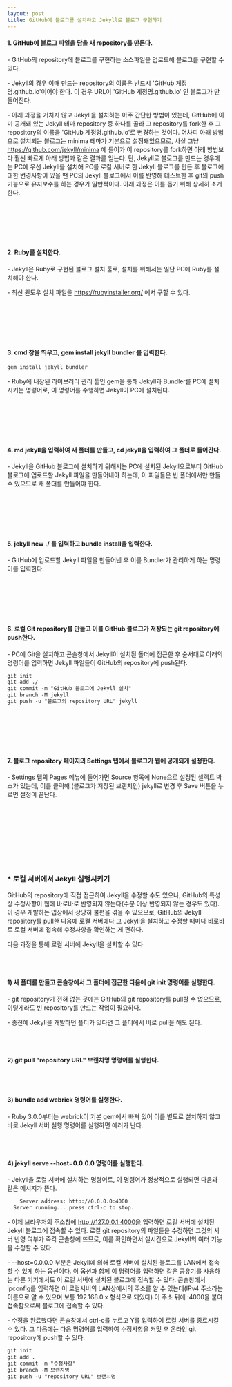 ```yaml
---
layout: post
title: GitHub에 블로그를 설치하고 Jekyll로 블로그 구현하기
---
```



#### 1. GitHub에 블로그 파일을 담을 새 repository를 만든다.

\- GitHub의 repository에 블로그를 구현하는 소스파일을 업로드해 블로그를 구현할 수 있다. 

\- Jekyll의 경우 이때 만드는 repository의 이름은 반드시 'GitHub 계정명.github.io'이어야 한다. 이 경우 URL이 'GitHub 계정명.github.io' 인 블로그가 만들어진다.

\- 아래 과정을 거치지 않고 Jekyll을 설치하는 아주 간단한 방법이 있는데, GitHub에 이미 공개돼 있는 Jekyll 테마 repository 중 하나를 골라 그 repository를 fork한 후 그 repository의 이름을 'GitHub 계정명.github.io'로 변경하는 것이다. 어차피 아래 방법으로 설치되는 블로그는 minima 테마가 기본으로 설정돼있으므로, 사실 그냥 <https://github.com/jekyll/minima> 에 들어가 이 repository를 fork하면 아래 방법보다 훨씬 빠르게 아래 방법과 같은 결과를 얻는다. 단, Jekyll로 블로그를 만드는 경우에는 PC에 우선 Jekyll을 설치해 PC를 로컬 서버로 한 Jekyll 블로그를
만든 후 블로그에 대한 변경사항이 있을 땐 PC의 Jekyll 블로그에서 이를 반영해 테스트한 후 git의 push 기능으로 유지보수를 하는 경우가 일반적이다. 아래 과정은 이를 돕기 위해 상세히 소개한다.


<br><br><br><br><br>  



#### 2. Ruby를 설치한다.

\- Jekyll은 Ruby로 구현된 블로그 설치 툴로, 설치를 위해서는 일단 PC에 Ruby를 설치해야 한다.

\- 최신 윈도우 설치 파일을 <https://rubyinstaller.org/> 에서 구할 수 있다.

  
  
<br><br><br><br><br>  
  
  

#### 3. cmd 창을 띄우고, gem install jekyll bundler 를 입력한다.

```HTML
gem install jekyll bundler
```

\- Ruby에 내장된 라이브러리 관리 툴인 gem을 통해 Jekyll과 Bundler를 PC에 설치시키는 명령어로, 이 명령어를 수행하면 Jekyll이 PC에 설치된다.



  
  <br><br><br><br><br>
  
  
  
#### 4. md jekyll을 입력하여 새 폴더를 만들고, cd jekyll을 입력하여 그 폴더로 들어간다.

\- Jekyll을 GitHub 블로그에 설치하기 위해서는 PC에 설치된 Jekyll으로부터 GitHub 블로그에 업로드할 Jekyll 파일을 만들어내야 하는데, 이 파일들은 빈 폴더에서만 만들 수 있으므로 새 폴더를 만들어야 한다.


  
  <br><br><br><br><br>
  
  
  
#### 5. jekyll new ./ 를 입력하고 bundle install을 입력한다.

\- GitHub에 업로드할 Jekyll 파일을 만들어낸 후 이를 Bundler가 관리하게 하는 명령어를 입력한다.


  
  
  <br><br><br><br><br>
  
  
  

#### 6. 로컬 Git repository를 만들고 이를 GitHub 블로그가 저장되는 git repository에 push한다.

\- PC에 Git을 설치하고 콘솔창에서 Jekyll이 설치된 폴더에 접근한 후 순서대로 아래의 명령어를 입력하면 Jekyll 파일들이 GitHub의 repository에 push된다.

```HTML
git init
git add ./
git commit -m "GitHub 블로그에 Jekyll 설치"
git branch -M jekyll
git push -u "블로그의 repository URL" jekyll
```


  <br><br><br><br><br>

#### 7. 블로그 repository 페이지의 Settings 탭에서 블로그가 웹에 공개되게 설정한다.

\- Settings 탭의 Pages 메뉴에 들어가면 Source 항목에 None으로 설정된 셀렉트 박스가 있는데, 이를 클릭해 (블로그가 저장된 브랜치인) jekyll로 변경 후 Save 버튼을 누르면 설정이 끝난다. 



  <br><br><br><br><br><br><br><br>


### \* 로컬 서버에서 Jekyll 실행시키기


GitHub의 repository에 직접 접근하여 Jekyll을 수정할 수도 있으나, GitHub의 특성상 수정사항이 웹에 바로바로 반영되지 않는다(수분 이상 반영되지 않는 경우도 있다). 이 경우 개발하는 입장에서
상당히 불편을 겪을 수 있으므로, GitHub의 Jekyll repository를 pull한 다음에 로컬 서버에다 그 Jekyll을 설치하고 수정할 때마다 바로바로 로컬 서버에 접속해 수정사항을 확인하는 게 편하다.

다음 과정을 통해 로컬 서버에 Jekyll을 설치할 수 있다.

  <br><br>

#### 1) 새 폴더를 만들고 콘솔창에서 그 폴더에 접근한 다음에 git init 명령어를 실행한다.

\- git repository가 전혀 없는 곳에는 GitHub의 git repository를 pull할 수 없으므로, 이렇게라도 빈 repository를 만드는 작업이 필요하다.

\- 종전에 Jekyll을 개발하던 폴더가 있다면 그 폴더에서 바로 pull을 해도 된다.


  <br><br>

#### 2) git pull "repository URL" 브랜치명 명령어를 실행한다.
 <br><br>

#### 3) bundle add webrick 명령어를 실행한다.

\- Ruby 3.0.0부터는 webrick이 기본 gem에서 빠져 있어 이를 별도로 설치하지 않고 바로 Jekyll 서버 실행 명령어를 실행하면 에러가 난다. 

 <br><br>
#### 4) jekyll serve \--host=0.0.0.0 명령어를 실행한다.

\- Jekyll을 로컬 서버에 설치하는 명령어로, 이 명령어가 정상적으로 실행되면 다음과 같은 메시지가 뜬다.

```HTML
    Server address: http://0.0.0.0:4000
  Server running... press ctrl-c to stop.
```

\- 이제 브라우저의 주소창에 http://127.0.0.1:4000을 입력하면 로컬 서버에 설치된 Jekyll 블로그에 접속할 수 있다. 로컬 git repository의 파일들을 수정하면 그것의 서버 반영 여부가 즉각 콘솔창에 뜨므로, 이를 확인하면서 실시간으로 Jekyll의 여러 기능을 수정할 수 있다.

\- \--host=0.0.0.0 부분은 Jekyll에 의해 로컬 서버에 설치된 블로그를 LAN에서 접속할 수 있게 하는 옵션이다. 이 옵션과 함께 이 명령어를 입력하면 같은 공유기를 사용하는 다른 기기에서도 이 로컬 서버에 설치된 블로그에 접속할 수 있다. 콘솔창에서 ipconfig를 입력하면 이 로컬서버의 LAN상에서의 주소를 알 수 있는데(IPv4 주소라는 이름으로 알 수 있으며 보통 192.168.0.x 형식으로 돼있다) 이 주소 뒤에 :4000을 붙여 접속함으로써 블로그에 접속할 수 있다.

\- 수정을 완료했다면 콘솔창에서 ctrl-c를 누르고 Y를 입력하여 로컬 서버를 종료시킬 수 있다. 그 다음에는 다음 명령어를 입력하여 수정사항을 커밋 후 온라인 git repository에 push할 수 있다.

```HTML
git init
git add .
git commit -m "수정사항"
git branch -M 브랜치명
git push -u "repository URL" 브랜치명
```

